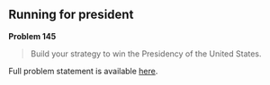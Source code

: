 Running for president
---------------------

**Problem 145**

> Build your strategy to win the Presidency of the United States.

Full problem statement is available [here][mirror].

[mirror]: https://github.com/rdtsc/codeeval-problem-statements/tree/master/hard/145-running-for-president/
          "View Problem Statement Mirror"
